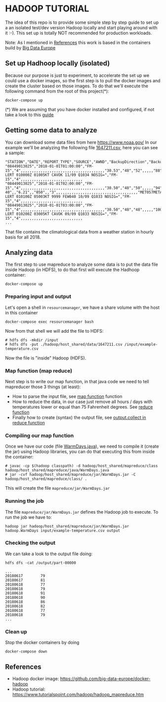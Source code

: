 # HADOOP TUTORIAL
The idea of this repo is to provide some simple step by step guide to set up a an isolated test/dev version Hadoop locally and start playing around with it :-).
This set up is totally NOT recommended for production workloads.

Note: As I mentioned in [References](#References) this work is based in the containers build by [Big Data Europe](https://github.com/big-data-europe)

## Set up Hadhoop locally (isolated)
Because our purpose is just to experiment, to accelerate the set up we could use a docker images, so the first step is to pull the docker images and create the cluster based on those images.
To do that we'll execute the following command from the root of this project(*):
```
docker-compose up 
```
(*) We are assuming that you have docker installed and configured, if not take a look to this [guide](https://docs.docker.com/install/overview/)

## Getting some data to analyze
You can download some data files from here https://www.noaa.gov/
In our example we'll be analyzing the following file [1647211.csv](./data/1647211.csv), here you can see a sample:
```
"STATION","DATE","REPORT_TYPE","SOURCE","AWND","BackupDirection","BackupDistance","BackupDistanceUnit","BackupElements","BackupElevation","BackupElevationUnit","BackupEquipment","BackupLatitude","BackupLongitude","BackupName","CDSD","CLDD","DSNW","DailyAverageDewPointTemperature","DailyAverageDryBulbTemperature","DailyAverageRelativeHumidity","DailyAverageSeaLevelPressure","DailyAverageStationPressure","DailyAverageWetBulbTemperature","DailyAverageWindSpeed","DailyCoolingDegreeDays","DailyDepartureFromNormalAverageTemperature","DailyHeatingDegreeDays","DailyMaximumDryBulbTemperature","DailyMinimumDryBulbTemperature","DailyPeakWindDirection","DailyPeakWindSpeed","DailyPrecipitation","DailySnowDepth","DailySnowfall","DailySustainedWindDirection","DailySustainedWindSpeed","DailyWeather","HDSD","HTDD","HeavyFog","HourlyAltimeterSetting","HourlyDewPointTemperature","HourlyDryBulbTemperature","HourlyPrecipitation","HourlyPresentWeatherType","HourlyPressureChange","HourlyPressureTendency","HourlyRelativeHumidity","HourlySeaLevelPressure","HourlySkyConditions","HourlyStationPressure","HourlyVisibility","HourlyWetBulbTemperature","HourlyWindDirection","HourlyWindGustSpeed","HourlyWindSpeed","MonthlyAverageRH","MonthlyDaysWithGT001Precip","MonthlyDaysWithGT010Precip","MonthlyDaysWithGT32Temp","MonthlyDaysWithGT90Temp","MonthlyDaysWithLT0Temp","MonthlyDaysWithLT32Temp","MonthlyDepartureFromNormalAverageTemperature","MonthlyDepartureFromNormalCoolingDegreeDays","MonthlyDepartureFromNormalHeatingDegreeDays","MonthlyDepartureFromNormalMaximumTemperature","MonthlyDepartureFromNormalMinimumTemperature","MonthlyDepartureFromNormalPrecipitation","MonthlyDewpointTemperature","MonthlyGreatestPrecip","MonthlyGreatestPrecipDate","MonthlyGreatestSnowDepth","MonthlyGreatestSnowDepthDate","MonthlyGreatestSnowfall","MonthlyGreatestSnowfallDate","MonthlyMaxSeaLevelPressureValue","MonthlyMaxSeaLevelPressureValueDate","MonthlyMaxSeaLevelPressureValueTime","MonthlyMaximumTemperature","MonthlyMeanTemperature","MonthlyMinSeaLevelPressureValue","MonthlyMinSeaLevelPressureValueDate","MonthlyMinSeaLevelPressureValueTime","MonthlyMinimumTemperature","MonthlySeaLevelPressure","MonthlyStationPressure","MonthlyTotalLiquidPrecipitation","MonthlyTotalSnowfall","MonthlyWetBulb","NormalsCoolingDegreeDay","NormalsHeatingDegreeDay","REM","REPORT_TYPE","SOURCE","ShortDurationEndDate005","ShortDurationEndDate010","ShortDurationEndDate015","ShortDurationEndDate020","ShortDurationEndDate030","ShortDurationEndDate045","ShortDurationEndDate060","ShortDurationEndDate080","ShortDurationEndDate100","ShortDurationEndDate120","ShortDurationEndDate150","ShortDurationEndDate180","ShortDurationPrecipitationValue005","ShortDurationPrecipitationValue010","ShortDurationPrecipitationValue015","ShortDurationPrecipitationValue020","ShortDurationPrecipitationValue030","ShortDurationPrecipitationValue045","ShortDurationPrecipitationValue060","ShortDurationPrecipitationValue080","ShortDurationPrecipitationValue100","ShortDurationPrecipitationValue120","ShortDurationPrecipitationValue150","ShortDurationPrecipitationValue180","Sunrise","Sunset","TStorms","WindEquipmentChangeDate"
"08449013025","2018-01-01T01:00:00","FM-15","4",,,,,,,,,,,,,,,,,,,,,,,,,,,,,,,,,,,,,,"30.53","48","52",,,,,"88",,,,,,"010",,"6",,,,,,,,,,,,,,,,,,,,,,,,,,,,,,,,,,,,,"MET051METAR LERT 010000Z 01005KT CAVOK 11/09 Q1034 NOSIG=","FM-15","4",,,,,,,,,,,,,,,,,,,,,,,,,,,,
"08449013025","2018-01-01T02:00:00","FM-15","4",,,,,,,,,,,,,,,,,,,,,,,,,,,,,,,,,,,,,,"30.50","48","50",,,,,"94",,"FEW:02 40",,"6.21",,"050",,"3",,,,,,,,,,,,,,,,,,,,,,,,,,,,,,,,,,,,,"MET057METAR LERT 010100Z 05003KT 9999 FEW040 10/09 Q1033 NOSIG=","FM-15","4",,,,,,,,,,,,,,,,,,,,,,,,,,,,
"08449013025","2018-01-01T03:00:00","FM-15","4",,,,,,,,,,,,,,,,,,,,,,,,,,,,,,,,,,,,,,"30.50","48","48",,,,,"100",,,,,,"030",,"6",,,,,,,,,,,,,,,,,,,,,,,,,,,,,,,,,,,,,"MET051METAR LERT 010200Z 03005KT CAVOK 09/09 Q1033 NOSIG=","FM-15","4",,,,,,,,,,,,,,,,,,,,,,,,,,,,
...
```
That file contains the climatological data from a weather station in hourly basis for all 2018.

## Analyzing data
The first step to use mapreduce to analyze some data is to put the data file inside Hadoop (in HDFS), to do that first will execute the Hadhoop container:
```
docker-compose up
```
### Preparing input and output
Let's open a shell in `resourcemanager`, we have a share volume with the host in this container
```
docker-compose exec resourcemanager bash
```
Now from that shell we will add the file to HDFS:
```
# hdfs dfs -mkdir /input
# hdfs dfs -put ./hadoop/host_shared/data/1647211.csv /input/example-temperature.csv
```
Now the file is "inside" Hadoop (HDFS).

### Map function (map reduce)
Next step is to write our map function, in that java code we need to tell mapreducer those 3 things (at least):
- How to parse the input file, see [map function](./mapreduce/java/WarmDays.java#L22) function
- How to reduce the data, in our case just remove all hours / days with temperatures lower or equal than 75 Fahrenheit degrees. See [reduce function](./mapreduce/java/WarmDays.java#L51)
- Finally how to create (syntax) the output file, see [output.collect in reduce function](./mapreduce/java/WarmDays.java#L58)

### Compiling our map function
Once we have our code (file [WarmDays.java](./mapreduce/java/WarmDays.java)), we need to compile it (create the jar) using Hadoop libraries, you can do that executing this from inside the container:
```
# javac -cp $(hadoop classpath) -d hadoop/host_shared/mapreduce/class hadoop/host_shared/mapreduce/java/WarmDays.java
# jar -cvf hadoop/host_shared/mapreduce/jar/WarmDays.jar -C hadoop/host_shared/mapreduce/class/ .
```
This will create the file `mapreduce/jar/WarmDays.jar`

### Running the job
The file `mapreduce/jar/WarmDays.jar` defines the Hadoop job to execute. To run the job we have to:
```
hadoop jar hadoop/host_shared/mapreduce/jar/WarmDays.jar hadoop.WarmDays input/example-temperature.csv output
```
### Checking the output
We can take a look to the output file doing:
```
hdfs dfs -cat /output/part-00000
```
```
...
20180617        79
20180617        81
20180618        77
20180618        79
20180618        91
20180618        90
20180618        86
20180618        82
20180618        77
20180618        79
...
```

### Clean up
Stop the docker containers by doing
```
docker-compose down
```

## References
- Hadoop docker image: https://github.com/big-data-europe/docker-hadoop
- Hadoop tutorial: https://www.tutorialspoint.com/hadoop/hadoop_mapreduce.htm